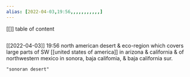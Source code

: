 ```yaml
---
alias: [2022-04-03,19:56,,,,,,,,,,,]
---
```

[[]]
table of content
```toc
```

[[2022-04-03]] 19:56
north american desert & eco-region which covers large parts of SW [[united states of america]] in arizona & california & of northwestern mexico in sonora, baja califomia, & baja california sur.
```query
"sonoran desert"
```